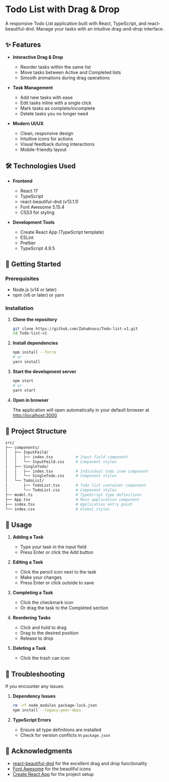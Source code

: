 # Todo List with Drag & Drop

A responsive Todo List application built with React, TypeScript, and react-beautiful-dnd. Manage your tasks with an intuitive drag-and-drop interface.

## ✨ Features

- **Interactive Drag & Drop**
  - Reorder tasks within the same list
  - Move tasks between Active and Completed lists
  - Smooth animations during drag operations

- **Task Management**
  - Add new tasks with ease
  - Edit tasks inline with a single click
  - Mark tasks as complete/incomplete
  - Delete tasks you no longer need

- **Modern UI/UX**
  - Clean, responsive design
  - Intuitive icons for actions
  - Visual feedback during interactions
  - Mobile-friendly layout

## 🛠️ Technologies Used

- **Frontend**
  - React 17
  - TypeScript
  - react-beautiful-dnd (v13.1.1)
  - Font Awesome 5.15.4
  - CSS3 for styling

- **Development Tools**
  - Create React App (TypeScript template)
  - ESLint
  - Prettier
  - TypeScript 4.9.5

## 🚀 Getting Started

### Prerequisites

- Node.js (v14 or later)
- npm (v6 or later) or yarn

### Installation

1. **Clone the repository**

   ```bash
   git clone https://github.com/ZahaAnass/Todo-list-v1.git
   cd Todo-list-v1
   ```

2. **Install dependencies**

   ```bash
   npm install --force 
   # or
   yarn install
   ```

3. **Start the development server**

   ```bash
   npm start
   # or
   yarn start
   ```

4. **Open in browser**

   The application will open automatically in your default browser at [http://localhost:3000](http://localhost:3000)

## 🎯 Project Structure

``` bash
src/
├── components/
│   ├── InputFeild/
│   │   ├── index.tsx          # Input field component
│   │   └── InputFeild.css     # Component styles
│   ├── SingleTodo/
│   │   ├── index.tsx          # Individual todo item component
│   │   └── SingleTodo.css     # Component styles
│   └── TodoList/
│       ├── TodoList.tsx       # Todo list container component
│       └── TodoList.css       # Component styles
├── model.ts                   # TypeScript type definitions
├── App.tsx                    # Main application component
├── index.tsx                  # Application entry point
└── index.css                  # Global styles
```

## 📝 Usage

1. **Adding a Task**
   - Type your task in the input field
   - Press Enter or click the Add button

2. **Editing a Task**
   - Click the pencil icon next to the task
   - Make your changes
   - Press Enter or click outside to save

3. **Completing a Task**
   - Click the checkmark icon
   - Or drag the task to the Completed section

4. **Reordering Tasks**
   - Click and hold to drag
   - Drag to the desired position
   - Release to drop

5. **Deleting a Task**
   - Click the trash can icon

## 🔧 Troubleshooting

If you encounter any issues:

1. **Dependency Issues**

   ```bash
   rm -rf node_modules package-lock.json
   npm install --legacy-peer-deps
   ```

2. **TypeScript Errors**

   - Ensure all type definitions are installed
   - Check for version conflicts in `package.json`

## 🙏 Acknowledgments

- [react-beautiful-dnd](https://github.com/atlassian/react-beautiful-dnd) for the excellent drag and drop functionality
- [Font Awesome](https://fontawesome.com/) for the beautiful icons
- [Create React App](https://create-react-app.dev/) for the project setup
